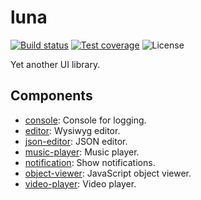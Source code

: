 # luna

[![Build status][travis-image]][travis-url]
[![Test coverage][codecov-image]][codecov-url]
![License][license-image]

[travis-image]: https://img.shields.io/travis/liriliri/luna?style=flat-square
[travis-url]: https://travis-ci.org/liriliri/luna
[codecov-image]: https://img.shields.io/codecov/c/github/liriliri/luna?style=flat-square
[codecov-url]: https://codecov.io/github/liriliri/luna?branch=master
[license-image]: https://img.shields.io/github/license/liriliri/luna?style=flat-square

Yet another UI library.

## Components

* [console](./src/console/README.md): Console for logging.
* [editor](./src/editor/README.md): Wysiwyg editor.
* [json-editor](./src/json-editor/README.md): JSON editor.
* [music-player](./src/music-player/README.md): Music player.
* [notification](./src/notification/README.md): Show notifications.
* [object-viewer](./src/object-viewer/README.md): JavaScript object viewer.
* [video-player](./src/video-player/README.md): Video player.